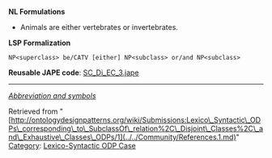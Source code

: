 __NL Formulations__



* Animals are either vertebrates or invertebrates.


  

__LSP Formalization__




```
NP<superclass> be/CATV [either] NP<subclass> or/and NP<subclass>

```

__Reusable JAPE code__: [SC\_Di\_EC\_3.jape](../../images/c/c3/SC_Di_EC_3.jape "SC Di EC 3.jape")





---


_[Abbreviation and symbols](../../Community/LSPSymbols.md "Community:LSPSymbols")_





Retrieved from "[http://ontologydesignpatterns.org/wiki/Submissions:Lexico\_Syntactic\_ODPs\_corresponding\_to\_SubclassOf\_relation%2C\_Disjoint\_Classes%2C\_and\_Exhaustive\_Classes\_ODPs/1](../../Community/References.1.md)"
 [Category](http://ontologydesignpatterns.org/wiki/Special:Categories "Special:Categories"): [Lexico-Syntactic ODP Case](../../Category/Lexico-Syntactic_ODP_Case.md "Category:Lexico-Syntactic ODP Case")